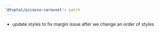 ```yaml
---
'@toptal/picasso-carousel': patch
---
```


- update styles to fix margin issue after we change an order of styles

